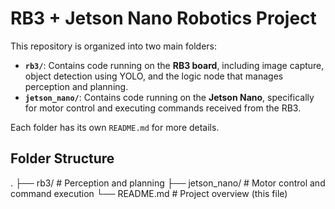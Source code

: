 # RB3 + Jetson Nano Robotics Project

This repository is organized into two main folders:

- **`rb3/`**: Contains code running on the **RB3 board**, including image capture, object detection using YOLO, and the logic node that manages perception and planning.
- **`jetson_nano/`**: Contains code running on the **Jetson Nano**, specifically for motor control and executing commands received from the RB3.

Each folder has its own `README.md` for more details.

## Folder Structure
.
├── rb3/ # Perception and planning
├── jetson_nano/ # Motor control and command execution
└── README.md # Project overview (this file)
